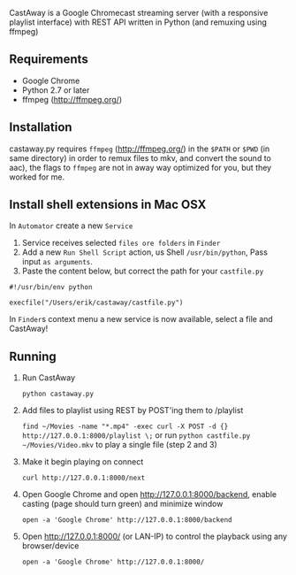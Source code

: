 CastAway is a Google Chromecast streaming server (with a responsive playlist interface) with REST API written in Python (and remuxing using ffmpeg)

Requirements
------------
* Google Chrome
* Python 2.7 or later
* ffmpeg (http://ffmpeg.org/)

Installation
------------
castaway.py requires `ffmpeg` (http://ffmpeg.org/) in the `$PATH` or `$PWD` (in same directory) in order to remux files to mkv, and convert the sound to aac), the flags to `ffmpeg` are not in away way optimized for you, but they worked for me.

Install shell extensions in Mac OSX
-----------------------------------
In `Automator` create a new `Service`

1. Service receives selected `files ore folders` in `Finder`
2. Add a new `Run Shell Script` action, us Shell `/usr/bin/python`, Pass input `as arguments`.
3. Paste the content below, but correct the path for your `castfile.py`

```
#!/usr/bin/env python

execfile("/Users/erik/castaway/castfile.py")
```

In `Finder`s context menu a new service is now available, select a file and CastAway!

Running
-------

1. Run CastAway
   
   `python castaway.py`

2. Add files to playlist using REST by POST'ing them to /playlist
   
   `find ~/Movies -name "*.mp4" -exec curl -X POST -d {} http://127.0.0.1:8000/playlist \;`
   or run `python castfile.py ~/Movies/Video.mkv` to play a single file (step 2 and 3)

3. Make it begin playing on connect
   
   `curl http://127.0.0.1:8000/next`

4. Open Google Chrome and open http://127.0.0.1:8000/backend, enable casting (page should turn green) and minimize window
   
   `open -a 'Google Chrome' http://127.0.0.1:8000/backend`

5. Open http://127.0.0.1:8000/ (or LAN-IP) to control the playback using any browser/device
   
   `open -a 'Google Chrome' http://127.0.0.1:8000/`
